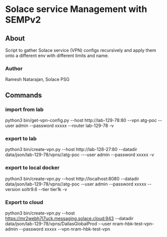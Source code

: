 # Solace service Management with SEMPv2

## About

Script to gather Solace service (VPN) configs recursively and apply them onto a different env with different limits and name.

### Author

Ramesh Natarajan, Solace PSG

## Commands

### import from lab

python3 bin/get-vpn-config.py --host http://lab-129-78:80 --vpn atg-poc --user admin --password xxxxx --router lab-129-78 -v

### export to lab

python3 bin/create-vpn.py --host http://lab-128-27:80 --datadir data/json/lab-129-78/vpns//atg-poc ---user admin --password xxxxx -v

### export to local docker

 python3 bin/create-vpn.py --host http://localhost:8080 --datadir data/json/lab-129-78/vpns//atg-poc --user admin --password xxxxx --version soltr9.6 --tier tier1k -v

### Export to cloud

python3 bin/create-vpn.py --host https://mr2webh7l7uck.messaging.solace.cloud:943 --datadir data/json/lab-129-78/vpns/DallasGlobalProd --user nram-hbk-test-vpn-admin --password xxxxx --vpn nram-hbk-test-vpn
